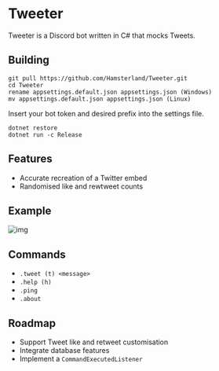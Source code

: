 # Tweeter
Tweeter is a Discord bot written in C# that mocks Tweets.

## Building
```
git pull https://github.com/Hamsterland/Tweeter.git
cd Tweeter
rename appsettings.default.json appsettings.json (Windows)
mv appsettings.default.json appsettings.json (Linux)
```
Insert your bot token and desired prefix into the settings file.
```
dotnet restore
dotnet run -c Release
```
## Features
* Accurate recreation of a Twitter embed
* Randomised like and rewtweet counts

## Example
![img](https://i.imgur.com/I8PdUHG.png)

## Commands
* `.tweet (t) <message>` 
* `.help (h)`
* `.ping` 
* `.about`

## Roadmap
* Support Tweet like and retweet customisation
* Integrate database features
* Implement a `CommandExecutedListener`
